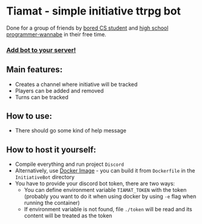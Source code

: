 # Tiamat - simple initiative ttrpg bot
Done for a group of friends by [bored CS student](https://github.com/Lank891) and [high school programmer-wannabe](https://github.com/Xerisu) in their free time.

### [Add bot to your server!](https://discord.com/api/oauth2/authorize?client_id=929072821060137050&permissions=11280&scope=bot%20applications.commands)

## Main features:
* Creates a channel where initiative will be tracked
* Players can be added and removed
* Turns can be tracked



## How to use:
* There should go some kind of help message


## How to host it yourself:
* Compile everything and run project `Discord`
* Alternatively, use [Docker Image](https://www.docker.com/) - you can build it from `Dockerfile` in the `InitiativeBot` directory
* You have to provide your discord bot token, there are two ways:
  * You can define environment variable `TIAMAT_TOKEN` with the token (probably you want to do it when using docker by using `-e` flag when running the container)
  * If environment variable is not found, file `./token` will be read and its content will be treated as the token
